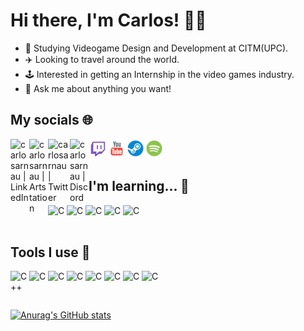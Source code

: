# Hi there, I'm Carlos! 👋🏽

- 🌱 Studying Videogame Design and Development at CITM(UPC).
- ✈️ Looking to travel around the world.
- 🕹️ Interested in getting an Internship in the video games industry.
- 💬 Ask me about anything you want!


## My socials 🌐
[<img align="left" alt="carlosarnau | LinkedIn" width="30px" src="https://img.icons8.com/color/288/linkedin-2--v1.png" />][linkedin]

[<img align="left" alt="carlosarnau | Artstation" width="30px" src="https://img.icons8.com/color/344/artstation.png" />][artstation]

[<img align="left" alt="carlosarnau | Twitter" width="35px" src="https://img.icons8.com/color/288/twitter--v1.png" />][twitter]

[<img align="left" alt="carlosarnau | Discord" width="30px" src="https://img.icons8.com/color/344/discord-logo.png" />][discord]

[<img align="left" alt="carlosarnau | Twitch" width="30px" src="https://github.com/carlosarnau/carlosarnau/blob/119c734476a11677cd559afc11df36d37dea5bc2/logos/twitch.png" />][twitch]

[<img align="left" alt="carlosarnau | Youtube" width="30px" src="https://github.com/carlosarnau/carlosarnau/blob/119c734476a11677cd559afc11df36d37dea5bc2/logos/youtube.png" />][youtube]

[<img align="left" alt="carlosarnau | Steam" width="30px" src="https://github.com/carlosarnau/carlosarnau/blob/daed5c66947f7e89353f798cb79dfb0f925ff6bf/logos/steam.png" />][steam]

[<img align="left" alt="carlosarnau | Spotify" width="30px" src="https://github.com/carlosarnau/carlosarnau/blob/48d40813c816d185d8d4fc4f7234b448854705f3/logos/spotify.png" />][spotify]

<br>
<br>

## I'm learning... 🧠
<img align="left" alt="C" width="30px" src="https://img.icons8.com/color/344/c-programming.png"/>

<img align="left" alt="C" width="30px" src="https://img.icons8.com/color/344/c-sharp-logo.png"/>

<img align="left" alt="C" width="30px" src="https://img.icons8.com/color/344/c-plus-plus-logo.png"/>

<img align="left" alt="C" width="30px" src="https://img.icons8.com/color/344/flutter.png"/>

<img align="left" alt="C" width="30px" src="https://img.icons8.com/color/344/dart.png"/>

<br>
<br>

## Tools I use 🔧
<img align="left" alt= "C++" width = "30px" src = "https://img.icons8.com/color/344/github--v1.png"/>

<img align="left" alt="C" width="30px" src="https://img.icons8.com/color/344/unity.png"/>

<img align="left" alt="C" width="30px" src="https://img.icons8.com/color/344/visual-studio--v2.png"/>

<img align="left" alt="C" width="30px" src="https://img.icons8.com/color/288/visual-studio-code-2019.png"/>

<img align="left" alt="C" width="30px" src="https://img.icons8.com/color/344/autodesk-maya.png"/>

<img align="left" alt="C" width="30px" src="https://img.icons8.com/color/344/adobe-photoshop--v1.png"/>

<img align="left" alt="C" width="30px" src="https://img.icons8.com/color/344/adobe-illustrator--v1.png"/>

<img align="left" alt="C" width="30px" src="https://img.icons8.com/color/344/adobe-premiere-pro--v1.png"/>

<p>&nbsp;</p>
<p>&nbsp;</p>

[![Anurag's GitHub stats](https://github-readme-stats.vercel.app/api?username=carlosarnau)](https://github.com/anuraghazra/github-readme-stats)
  
[twitter]: https://twitter.com/carlosarnau01
[artstation]: https://www.artstation.com/carlosarnau
[discord]: https://discord.com/users/Twynics#0392
[twitch]: https://www.twitch.tv/twynics
[spotify]: https://open.spotify.com/user/g6okcvf6f80b35vbqboaf7mkn?si=6326ac00aaf14648
[linkedin]: https://www.linkedin.com/in/carlosarnau/
[youtube]: https://www.youtube.com/channel/UCWuitUlL9ueCcHhXzXE2x9A
[steam]: https://steamcommunity.com/profiles/76561198974403549
